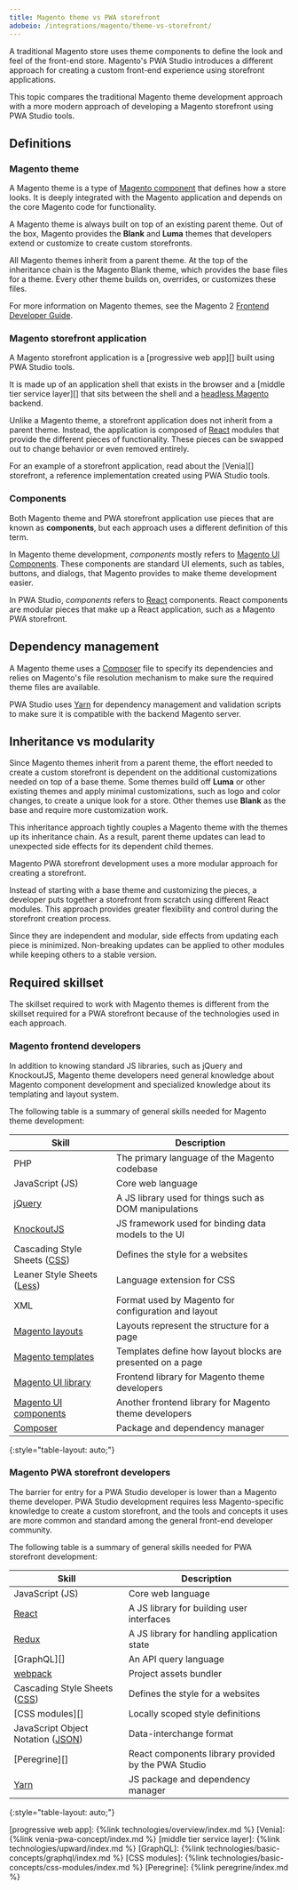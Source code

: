 ```yaml
---
title: Magento theme vs PWA storefront
adobeio: /integrations/magento/theme-vs-storefront/
---
```


A traditional Magento store uses theme components to define the look and feel of the front-end store.
Magento's PWA Studio introduces a different approach for creating a custom front-end experience using storefront applications.

This topic compares the traditional Magento theme development approach with a more modern approach of developing a Magento storefront using PWA Studio tools.

## Definitions

### Magento theme

A Magento theme is a type of [Magento component][] that defines how a store looks.
It is deeply integrated with the Magento application and depends on the core Magento code for functionality.

A Magento theme is always built on top of an existing parent theme.
Out of the box, Magento provides the **Blank** and **Luma** themes that developers extend or customize to create custom storefronts.

All Magento themes inherit from a parent theme.
At the top of the inheritance chain is the Magento Blank theme, which provides the base files for a theme.
Every other theme builds on, overrides, or customizes these files.

For more information on Magento themes, see the Magento 2 [Frontend Developer Guide][]. 

### Magento storefront application

A Magento storefront application is a [progressive web app][] built using PWA Studio tools.

It is made up of an application shell that exists in the browser and a [middle tier service layer][] that sits between the shell and a [headless Magento][] backend.

Unlike a Magento theme, a storefront application does not inherit from a parent theme.
Instead, the application is composed of [React][] modules that provide the different pieces of functionality.
These pieces can be swapped out to change behavior or even removed entirely.

For an example of a storefront application, read about the [Venia][] storefront, a reference implementation created using PWA Studio tools.

### Components

Both Magento theme and PWA storefront application use pieces that are known as **components**, but
each approach uses a different definition of this term.

In Magento theme development, _components_ mostly refers to [Magento UI Components][]. 
These components are standard UI elements, such as tables, buttons, and dialogs, that Magento provides to make theme development easier.

In PWA Studio, _components_ refers to [React][] components.
React components are modular pieces that make up a React application, such as a Magento PWA storefront.

## Dependency management

A Magento theme uses a [Composer][] file to specify its dependencies and relies on Magento's file resolution mechanism to make sure the required theme files are available.

PWA Studio uses [Yarn][] for dependency management and validation scripts to make sure it is compatible with the backend Magento server.

## Inheritance vs modularity

Since Magento themes inherit from a parent theme, the effort needed to create a custom storefront is dependent on the additional customizations needed on top of a base theme.
Some themes build off **Luma** or other existing themes and apply minimal customizations, such as logo and color changes, to create a unique look for a store.
Other themes use **Blank** as the base and require more customization work.

This inheritance approach tightly couples a Magento theme with the themes up its inheritance chain.
As a result, parent theme updates can lead to unexpected side effects for its dependent child themes.

Magento PWA storefront development uses a more modular approach for creating a storefront.

Instead of starting with a base theme and customizing the pieces, a developer puts together a storefront from scratch using different React modules.
This approach provides greater flexibility and control during the storefront creation process.

Since they are independent and modular, side effects from updating each piece is minimized.
Non-breaking updates can be applied to other modules while keeping others to a stable version.

## Required skillset

The skillset required to work with Magento themes is different from the skillset required for a PWA storefront because of the technologies used in each approach.

### Magento frontend developers

In addition to knowing standard JS libraries, such as jQuery and KnockoutJS, Magento theme developers need general knowledge about Magento component development and specialized knowledge about its templating and layout system.

The following table is a summary of general skills needed for Magento theme development:

| Skill                            | Description                                                 |
| -------------------------------- | ----------------------------------------------------------- |
| PHP                              | The primary language of the Magento codebase                |
| JavaScript (JS)                  | Core web language                                           |
| [jQuery][]                       | A JS library used for things such as DOM manipulations      |
| [KnockoutJS][]                   | JS framework used for binding data models to the UI         |
| Cascading Style Sheets ([CSS][]) | Defines the style for a websites                            |
| Leaner Style Sheets ([Less][])   | Language extension for CSS                                  |
| XML                              | Format used by Magento for configuration and layout         |
| [Magento layouts][]              | Layouts represent the structure for a page                  |
| [Magento templates][]            | Templates define  how layout blocks are presented on a page |
| [Magento UI library][]           | Frontend library for Magento theme developers               |
| [Magento UI components][]        | Another frontend library for Magento theme developers       |
| [Composer][]                     | Package and dependency manager                              |
{:style="table-layout: auto;"}

### Magento PWA storefront developers

The barrier for entry for a PWA Studio developer is lower than a Magento theme developer.
PWA Studio development requires less Magento-specific knowledge to create a custom storefront, and
the tools and concepts it uses are more common and standard among the general front-end developer community.

The following table is a summary of general skills needed for PWA storefront development:

| Skill                                 | Description                                         |
| ------------------------------------- | --------------------------------------------------- |
| JavaScript (JS)                       | Core web language                                   |
| [React][]                             | A JS library for building user interfaces           |
| [Redux][]                             | A JS library for handling application state         |
| [GraphQL][]                           | An API query language                               |
| [webpack][]                           | Project assets bundler                              |
| Cascading Style Sheets ([CSS][])      | Defines the style for a websites                    |
| [CSS modules][]                       | Locally scoped style definitions                    |
| JavaScript Object Notation ([JSON][]) | Data-interchange format                             |
| [Peregrine][]                         | React components library provided by the PWA Studio |
| [Yarn][]                              | JS package and dependency manager                   |
{:style="table-layout: auto;"}

[progressive web app]: {%link technologies/overview/index.md %}
[Venia]: {%link venia-pwa-concept/index.md %}
[middle tier service layer]: {%link technologies/upward/index.md %}
[GraphQL]: {%link technologies/basic-concepts/graphql/index.md %}
[CSS modules]: {%link technologies/basic-concepts/css-modules/index.md %}
[Peregrine]: {%link peregrine/index.md %}

[Magento component]: https://devdocs.magento.com/guides/v2.1/extension-dev-guide/bk-extension-dev-guide.html
[headless Magento]: https://magento.com/blog/best-practices/future-headless
[KnockoutJS]: https://knockoutjs.com/
[jQuery]: https://jquery.com/
[Less]: http://lesscss.org/
[CSS]: https://devdocs.magento.com/guides/v2.3/frontend-dev-guide/css-topics/css-overview.html
[Magento UI library]: https://magento-devdocs.github.io/magento2-ui-library/
[Magento layouts]: https://devdocs.magento.com/guides/v2.3/frontend-dev-guide/layouts/layout-overview.html
[Magento templates]: https://devdocs.magento.com/guides/v2.3/frontend-dev-guide/templates/template-overview.html
[Magento UI components]: https://devdocs.magento.com/guides/v2.3/ui_comp_guide/bk-ui_comps.html
[React]: https://reactjs.org/
[Redux]: https://redux.js.org/
[JSON]: https://www.json.org/
[webpack]: https://webpack.js.org/
[Yarn]: https://yarnpkg.com/
[Composer]: https://getcomposer.org/doc/00-intro.md
[Frontend Developer Guide]: https://devdocs.magento.com/guides/v2.3/frontend-dev-guide/bk-frontend-dev-guide.html
